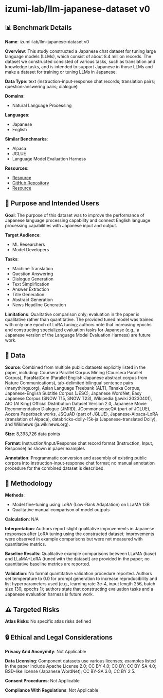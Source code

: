 # izumi-lab/llm-japanese-dataset v0

## 📊 Benchmark Details

**Name**: izumi-lab/llm-japanese-dataset v0

**Overview**: This study constructed a Japanese chat dataset for tuning large language models (LLMs), which consist of about 8.4 million records. The dataset we constructed consisted of various tasks, such as translation and knowledge tasks, and is intended to support Japanese in those LLMs and make a dataset for training or tuning LLMs in Japanese.

**Data Type**: text (instruction-input-response chat records; translation pairs; question-answering pairs; dialogue)

**Domains**:
- Natural Language Processing

**Languages**:
- Japanese
- English

**Similar Benchmarks**:
- Alpaca
- JGLUE
- Language Model Evaluation Harness

**Resources**:
- [Resource](https://huggingface.co/datasets/izumi-lab/llm-japanese-dataset)
- [GitHub Repository](https://github.com/masanorihirano/llm-japanese-dataset)
- [Resource](https://huggingface.co/izumi-lab/llama-13b-japanese-lora-v0-1ep)

## 🎯 Purpose and Intended Users

**Goal**: The purpose of this dataset was to improve the performance of Japanese language processing capability and connect English language processing capabilities with Japanese input and output.

**Target Audience**:
- ML Researchers
- Model Developers

**Tasks**:
- Machine Translation
- Question Answering
- Dialogue Generation
- Text Simplification
- Answer Extraction
- Title Generation
- Abstract Generation
- News Headline Generation

**Limitations**: Qualitative comparison only; evaluation in the paper is qualitative rather than quantitative. The provided tuned model was trained with only one epoch of LoRA tuning; authors note that increasing epochs and constructing specialized evaluation tasks for Japanese (e.g., a Japanese version of the Language Model Evaluation Harness) are future work.

## 💾 Data

**Source**: Combined from multiple public datasets explicitly listed in the paper, including: Coursera Parallel Corpus Mining (Coursera Parallel Corpus), ParaNatCom (Parallel English-Japanese abstract corpus from Nature Communications), tab-delimited bilingual sentence pairs (manythings.org), Asian Language Treebank (ALT), Tanaka Corpus, Japanese-English Subtitle Corpus (JESC), Japanese WordNet, Easy Japanese Corpus (SNOW T15, SNOW T23), Wikipedia (jawiki 20230401), AIO (AI King) Official Distribution Dataset Version 2.0, Japanese Movie Recommendation Dialogue (JMRD), JCommonsenseQA (part of JGLUE), Aozora Paperback works, JSQuAD (part of JGLUE), Japanese-Alpaca-LoRA (translation of Alpaca), databricks-dolly-15k-ja (Japanese-translated Dolly), and Wikinews (ja.wikinews.org).

**Size**: 8,393,726 data points

**Format**: Instruction/Input/Response chat record format (Instruction, Input, Response) as shown in paper examples

**Annotation**: Programmatic conversion and assembly of existing public corpora into instruction-input-response chat format; no manual annotation procedure for the combined dataset is described.

## 🔬 Methodology

**Methods**:
- Model fine-tuning using LoRA (Low-Rank Adaptation) on LLaMA 13B
- Qualitative manual comparison of model outputs

**Calculation**: N/A

**Interpretation**: Authors report slight qualitative improvements in Japanese responses after LoRA tuning using the constructed dataset; improvements were observed in example comparisons but were not measured with quantitative metrics.

**Baseline Results**: Qualitative example comparisons between LLaMA (base) and LLaMA+LoRA (tuned with the dataset) are provided in the paper; no quantitative baseline metrics are reported.

**Validation**: No formal quantitative validation procedure reported. Authors set temperature to 0.0 for prompt generation to increase reproducibility and list hyperparameters used (e.g., learning rate 3e-4, input length 256, batch size 130, epochs 1); authors state that constructing evaluation tasks and a Japanese evaluation harness is future work.

## ⚠️ Targeted Risks

**Atlas Risks**:
No specific atlas risks defined

## 🔒 Ethical and Legal Considerations

**Privacy And Anonymity**: Not Applicable

**Data Licensing**: Component datasets use various licenses; examples listed in the paper include Apache License 2.0; CC BY 4.0; CC BY; CC BY-SA 4.0; BSD-like license (Japanese WordNet); CC BY-SA 3.0; CC BY 2.5.

**Consent Procedures**: Not Applicable

**Compliance With Regulations**: Not Applicable

